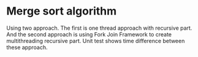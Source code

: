 # Merge sort algorithm
Using two approach.
The first is one thread approach with recursive part.
And the second approach is using Fork Join Framework to create multithreading recursive part.
Unit test shows time difference between these approach.
